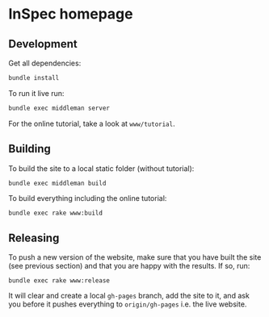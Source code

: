 # InSpec homepage

## Development

Get all dependencies:

```bash
bundle install
```

To run it live run:

```bash
bundle exec middleman server
```

For the online tutorial, take a look at `www/tutorial`.

## Building

To build the site to a local static folder (without tutorial):

```bash
bundle exec middleman build
```

To build everything including the online tutorial:

```
bundle exec rake www:build
```

## Releasing

To push a new version of the website, make sure that you have built the site
(see previous section) and that you are happy with the results. If so, run:

```
bundle exec rake www:release
```

It will clear and create a local `gh-pages` branch, add the site to it,
and ask you before it pushes everything to `origin/gh-pages` i.e. the live
website.
